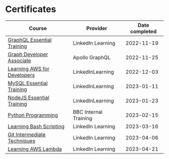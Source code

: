 # Certificates

| Course                                                                                 | Provider              | Date completed |
| -------------------------------------------------------------------------------------- | --------------------- | -------------- |
| [GraphQL Essential Training](/certificates/graphql_essential_training_191122.pdf)      | LinkedIn Learning     | 2022-11-19     |
| [Graph Developer Associate](/certificates/apollo_associate_graph_developer_251122.pdf) | Apollo GraphQL        | 2022-11-25     |
| [Learning AWS for Developers](/certificates/learning_aws_for_developers_031222.pdf)    | LinkedInLearning      | 2022-12-03     |
| [MySQL Essential Training](/certificates//mysql_essential_training_110123.pdf)         | LinkedInLearning      | 2023-01-11     |
| [NodeJS Essential Training](/certificates/nodejs_essential_training_230123.pdf)        | LinkedInLearning      | 2023-01-23     |
| [Python Programming](/certificates/python_programming_150223.pdf)                      | BBC Internal Training | 2023-02-15     |
| [Learning Bash Scripting](/certificates/learning_bash_scripting_160323.pdf)            | LinkedIn Learning     | 2023-03-16     |
| [Git Intermediate Techniques](/certificates/git_intermediate_techniques_060423.pdf)    | LinkedIn Learning     | 2023-04-06     |
| [Learning AWS Lambda](/certificates/learning_aws_lambda_210423.pdf)                    | LinkedIn Learning     | 2023-04-21     |

